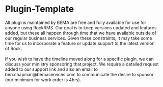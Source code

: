 # Plugin-Template
<div class='alert alert-warning'>All plugins maintained by BEMA are free and fully available for use for anyone using RockRMS. Our goal is to keep versions updated and features added, but these all happen through time that we have available outside of our regular business services. Given these constraints, it may take some time for us to incorporate a feature or update support to the latest version of Rock. </br>
</br>
If you wish to have the timeline moved along for a specific plugin, we can discuss your ministry sponsoring that project. We require a detailed request added to our support link and also an email to ben.chapman@bemaservices.com to communicate the desire to sponsor (our minimum for work order is 4hrs). </div>

